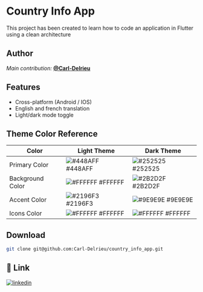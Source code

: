 # Country Info App

This project has been created to learn how to code an application in Flutter using a clean architecture

## Author
*Main contribution:* **[@Carl-Delrieu](https://www.github.com/Carl-Delrieu)**

## Features

- Cross-platform (Android / IOS)
- English and french translation
- Light/dark mode toggle

## Theme Color Reference

| Color            | Light Theme                                                      | Dark Theme                                                       |
| ---------------- | ---------------------------------------------------------------- | ---------------------------------------------------------------- |
| Primary Color    | ![#448AFF](https://via.placeholder.com/10/448AFF?text=+) #448AFF | ![#252525](https://via.placeholder.com/10/252525?text=+) #252525 |
| Background Color | ![#FFFFFF](https://via.placeholder.com/10/FFFFFF?text=+) #FFFFFF | ![#2B2D2F](https://via.placeholder.com/10/2B2D2F?text=+) #2B2D2F |
| Accent Color     | ![#2196F3](https://via.placeholder.com/10/2196F3?text=+) #2196F3 | ![#9E9E9E](https://via.placeholder.com/10/9E9E9E?text=+) #9E9E9E |
| Icons Color      | ![#FFFFFF](https://via.placeholder.com/10/FFFFFF?text=+) #FFFFFF | ![#FFFFFF](https://via.placeholder.com/10/FFFFFF?text=+) #FFFFFF |

## Download
```bash
git clone git@github.com:Carl-Delrieu/country_info_app.git
```

## 🔗 Link

[![linkedin](https://img.shields.io/badge/linkedin-0A66C2?style=for-the-badge&logo=linkedin&logoColor=white)](https://www.linkedin.com/in/carl-delrieu-980899192)
